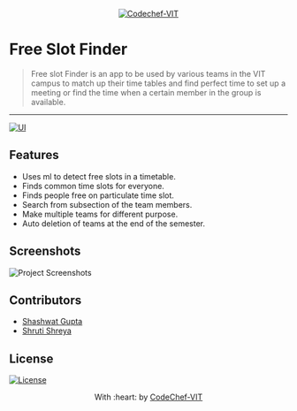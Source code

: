 <p align="center"><a href="http://www.codechefvit.com" target="_blank"><img src="https://s3.amazonaws.com/codechef_shared/sites/all/themes/abessive/logo-3.png" title="CodeChef-VIT" alt="Codechef-VIT"></a>
</p>

# Free Slot Finder

> <Subtitle>
> Free slot Finder is an app to be used by various teams in the VIT campus to match up their time tables and find perfect time to set up a meeting or find the time when a certain member in the group is available.

---

  [![UI ](https://img.shields.io/badge/User%20Interface-Link%20to%20UI-orange?style=flat-square&logo=appveyor)](https://nodemailer-cc.herokuapp.com/)




## Features

- Uses ml to detect free slots in a timetable.
- Finds common time slots for everyone.
- Finds people free on particulate time slot.
- Search from subsection of the team members.
- Make multiple teams for different purpose.
- Auto deletion of teams at the end of the semester.


## Screenshots
<img src="/assets/screenshots/Screenshot 2020-06-21 at 4.11.37 PM.png" alt="Project Screenshots">


## Contributors
- <a href="https://github.com/shashtag">Shashwat Gupta</a>
- <a href="https://github.com/">Shruti Shreya</a>


## License

[![License](http://img.shields.io/:license-mit-blue.svg?style=flat-square)](http://badges.mit-license.org)

<p align="center">
	With :heart: by <a href="http://www.codechefvit.com" target="_blank">CodeChef-VIT</a>
</p>
